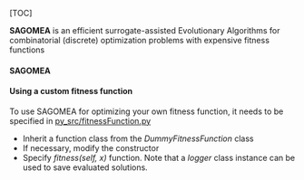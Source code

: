 [TOC]

**SAGOMEA** is an efficient surrogate-assisted Evolutionary Algorithms for combinatorial (discrete) optimization problems with expensive fitness functions

#### SAGOMEA


#### Using a custom fitness function
To use SAGOMEA for optimizing your own fitness function, it needs to be specified in [py_src/fitnessFunction.py](py_src/fitnessFunction.py)
- Inherit a function class from the *DummyFitnessFunction* class
- If necessary, modify the constructor
- Specify *fitness(self, x)* function. Note that a *logger* class instance can be used to save evaluated solutions.

